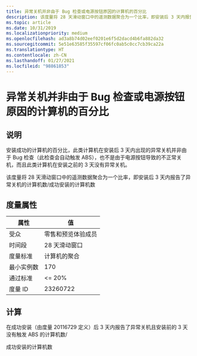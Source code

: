 ```yaml
---
title: 异常关机并非由于 Bug 检查或电源按钮原因的计算机的百分比
description: 该度量将 28 天滑动窗口中的遥测数据聚合为一个比率，即安装后 3 天内报告了异常关机的计算机数/成功安装的计算机数
ms.topic: article
ms.date: 10/31/2019
ms.localizationpriority: medium
ms.openlocfilehash: ad3a8b74d02eef0201e6f5d2dacd4b6fa882da32
ms.sourcegitcommit: 5e51e63585f35597cf06fc0ab5c0cc7cb39ca22a
ms.translationtype: HT
ms.contentlocale: zh-CN
ms.lasthandoff: 01/27/2021
ms.locfileid: "98861853"
---
```

# <a name="percent-of-machines-with-abnormal-shutdown-not-due-to-bugcheck-or-power-button"></a>异常关机并非由于 Bug 检查或电源按钮原因的计算机的百分比

## <a name="description"></a>说明

安装成功的计算机的百分比，此类计算机在安装后 3 天内出现的异常关机并非由于 Bug 检查（此检查会自动触发 ABS），也不是由于电源按钮导致的不正常关机，而且此类计算机在安装之前的 3 天没有异常关机。

该度量将 28 天滑动窗口中的遥测数据聚合为一个比率，即安装后 3 天内报告了异常关机的计算机数/成功安装的计算机数

## <a name="measure-attributes"></a>度量属性

|属性|值|
|----|----|
|受众 |零售和预览体验成员|
|时间段 |28 天滑动窗口|
|度量标准 |计算机的聚合|
|最小实例数 |170|
|通过标准 |<= 20%|
|度量 ID |23260722|

## <a name="calculation"></a>计算

在成功安装（由度量 20116729 定义）后 3 天内报告了异常关机且安装前的 3 天没有触发 ABS 的计算机数/

成功安装的计算机数

